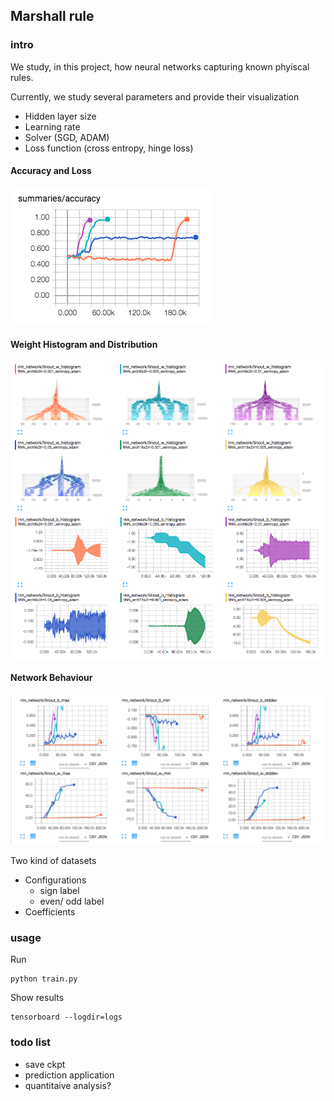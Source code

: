 ## Marshall rule

### intro
We study, in this project, how neural networks capturing known phyiscal rules.

Currently, we study several parameters and provide their visualization
* Hidden layer size
* Learning rate
* Solver (SGD, ADAM)
* Loss function (cross entropy, hinge loss)

#### Accuracy and Loss
![Accuracy and Loss](samples/accuracies.png)

#### Weight Histogram and Distribution
![Weight Histogram](samples/weighthist.png)
![Weight Distribution](samples/weightdist.png)

#### Network Behaviour
![Network Behaviour](samples/weights.png)

Two kind of datasets
* Configurations
    * sign label
    * even/ odd label
* Coefficients

### usage

Run 
```
python train.py
```

Show results
```
tensorboard --logdir=logs
```

### todo list
* save ckpt 
* prediction application
* quantitaive analysis?
